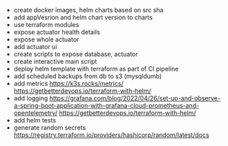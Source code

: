 - create docker images, helm charts based on src sha
- add appVesrion and helm chart version to charts
- use terraform modules
- expose actuator health details
- expose whole actuator
- add actuator ui
- create scripts to expose database, actuator
- create interactive main script
- deploy helm template with terraform as part of CI pipeline
- add scheduled backups from db to s3 (mysqldumb)
- add metrics https://k3s.rocks/metrics/ https://getbetterdevops.io/terraform-with-helm/
- add logging https://grafana.com/blog/2022/04/26/set-up-and-observe-a-spring-boot-application-with-grafana-cloud-prometheus-and-opentelemetry/ https://getbetterdevops.io/terraform-with-helm/
- add helm tests
- generate random secrets https://registry.terraform.io/providers/hashicorp/random/latest/docs
